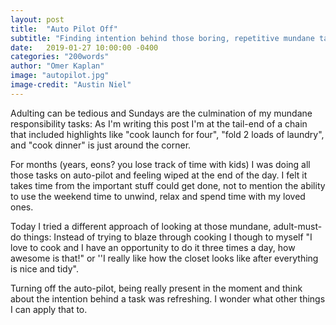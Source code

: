 ```yaml
---
layout: post
title:  "Auto Pilot Off"
subtitle: "Finding intention behind those boring, repetitive mundane tasks"
date:   2019-01-27 10:00:00 -0400
categories: "200words"
author: "Omer Kaplan"
image: "autopilot.jpg"
image-credit: "Austin Niel"
---
```


Adulting can be tedious and Sundays are the culmination of my mundane responsibility  tasks: As I'm writing this post I'm at the tail-end of a chain that included highlights like "cook launch for four", "fold 2 loads of laundry",  and "cook dinner" is just around the corner.

For months (years, eons? you  lose track of time with kids) I was doing all those tasks on auto-pilot and feeling wiped at the end of the day. I felt it takes time from the important stuff could get done, not to mention the ability to use the weekend time to unwind, relax and spend time with my loved ones.

Today I tried a different approach of looking at those mundane, adult-must-do things: Instead of trying to blaze through cooking I though to myself "I love to cook and I have an opportunity to do it three times a day, how awesome is that!" or ''I really like how the closet looks like after everything is nice and tidy".

Turning off the auto-pilot, being really present in the moment and think about the intention behind a task was refreshing. I wonder what other things I can apply that to.  
